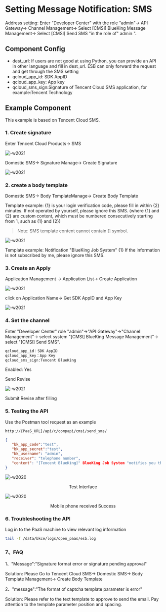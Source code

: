  # Setting Message Notification: SMS 

 Address setting:  Enter "Developer Center" with the role "admin"-> API Gateway-> Channel Management-> Select [CMSI] BlueKing Message Management-> Select [CMSI] Send SMS "in the role of" admin ". 

 ## Component Config 

 - dest_url: If users are not good at using Python, you can provide an API in other language and fill in dest_url. ESB can only forward the request and get through the SMS setting 
 - qcloud_app_id: SDK AppID 
 - qcloud_app_key: App key 
 - qcloud_sms_sign:Signature of Tencent Cloud SMS application, for example:Tencent Technology 

 ## Example Component

 This example is based on Tencent Cloud SMS. 

 ### 1. Create signature 

 Enter Tencent Cloud Products-> SMS 

 ![-w2021](../assets/markdown-img-paste-20200403173430929.png) 

 Domestic SMS-> Signature Manage-> Create Signature 

 ![-w2021](../assets/noticeWay06.png) 


 ### 2. create a body template 

 Domestic SMS-> Body TemplateManage-> Create Body Template 

 Template example: {1} is your login verification code, please fill in within {2} minutes.  If not operated by yourself, please ignore this SMS.  (where {1} and {2} are custom content, which must be numbered consecutively starting from 1, such as {1} and {2}) 

 > Note: SMS template content cannot contain [] symbol. 

 ![-w2021](../assets/noticeWay07.png) 

 Template example: Notification "BlueKing Job System" {1} If the information is not subscribed by me, please ignore this SMS. 

 ### 3. Create an Apply 

 Application Management -> Application List-> Create Application 

 ![-w2021](../assets/markdown-img-paste-20200403173623741.png) 

 click on Application Name-> Get SDK AppID and App Key 

 ![-w2021](../assets/markdown-img-paste-20200403173813685.png) 

 ### 4. Set the channel 

 Enter "Developer Center" role "admin"->"API Gateway"->"Channel Management"-> select system "[CMSI] BlueKing Message Management"-> select "[CMSI] Send SMS". 

 ```bash 
 qcloud_app_id：SDK AppID 
 qcloud_app_key：App Key 
 qcloud_sms_sign:Tencent BlueKing 
 ``` 

 Enabled: Yes 

 Send Revise 

 ![-w2021](../assets/markdown-img-paste-20200403172817676.png) 

 Submit Revise after filling 

 ### 5. Testing the API 

 Use the Postman tool request as an example 

 ```bash 
 http://{PaaS_URL}/api/c/compapi/cmsi/send_sms/ 
 ``` 

 ```json 
 { 
    "bk_app_code":"test",
    "bk_app_secret":"test",
    "bk_username": "admin",
    "receiver": "telephone number",
    "content": "[Tencent BlueKing]" BlueKing Job System "notifies you that the task" the_new_role "in the" Assistant "Business Name of BlueKing Operation Platform has been SUCCESSED! pleaseLogin to BlueKing Job System (http://xxxxxx) View detailed information!  If you have not subscribed to this message, please ignore this SMS.  " 
 } 
 ``` 

 ![-w2020](../assets/noticeWay04.png) 
 <center>Test Interface</center> 

 ![-w2020](../assets/noticeWay05.png) 
 <center>Mobile phone received Success</center> 

 ### 6. Troubleshooting the API 

 Log in to the PaaS machine to view relevant log information 

 ```bash 
 tail -f /data/bkce/logs/open_paas/esb.log 
 ``` 

 ### 7、FAQ 

 1、"Message":"Signature format error or signature pending approval" 

 Solution: Please Go to Tencent Cloud SMS-> Domestic SMS-> Body Template Management-> Create Body Template 

 2、"message":"The format of captcha template parameter is error" 

 Solution: Please refer to the text template to approve to send the email. Pay attention to the template parameter position and spacing. 